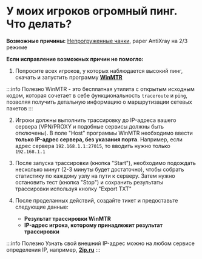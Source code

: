 # У моих игроков огромный пинг. Что делать?

**Возможные причины:** [Непрогруженные чанки](/modpacks-plugins/chunky.md), paper AntiXray на 2/3 режиме

**Если исправление возможных причин не помогло:**

1. Попросите всех игроков, у которых наблюдается высокий пинг, скачать и запустить программу **[WinMTR](https://github.com/White-Tiger/WinMTR/releases)**

:::info Полезно
WinMTR - это бесплатная утилита с открытым исходным кодом, которая сочетает в себе функциональность `traceroute` и `ping`, позволяя получить детальную информацию о маршрутизации сетевых пакетов
:::

2. Игроки должны выполнить трассировку до IP-адреса вашего сервера (VPN/PROXY и подобные сервисы должны быть отключены).
В поле "Host" программы WinMTR необходимо ввести **только IP-адрес сервера, без указания порта**. Например, если адрес сервера `192.168.1.1:27015`, то вводить нужно только `192.168.1.1`

3. После запуска трассировки (кнопка "Start"), необходимо подождать несколько минут (2-3 минуты будет достаточно), чтобы собрать статистику по каждому узлу на пути к серверу.
Затем нужно остановить тест (кнопка "Stop") и сохранить результаты трассировки используя кнопку "Export TXT"

4. После проделанных действий, создайте тикет и предоставьте следующие данные:
    *   **Результат трассировки WinMTR**
    *   **IP-адрес игрока, которому принадлежит результат трассировки**

:::info Полезно
Узнать свой внешний IP-адрес можно на любом сервисе определения IP, например, **[2ip.ru](https://2ip.ru)**
:::